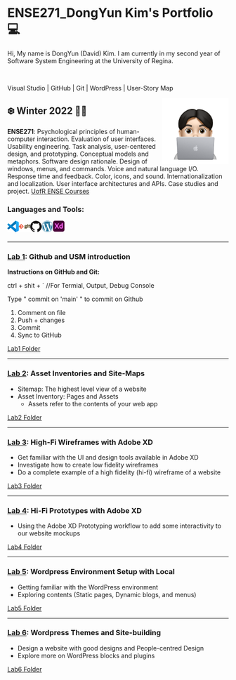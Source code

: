# ENSE271_DongYun Kim's Portfolio :computer:

Hi, My name is DongYun (David) Kim. I am currently in my second year of Software System Engineering at the University of Regina.

<br>

Visual Studio | GitHub |  Git  |  WordPress  |  User-Story Map 

<img src="https://github.com/dav1dk1m/dav1dk1m/blob/main/Image.png" width="30%" align="right">

##  :snowflake: Winter 2022 	:man_student:
**ENSE271**: Psychological principles of human-computer interaction. Evaluation of user interfaces. Usability engineering. Task analysis, user-centered design, and prototyping. Conceptual models and metaphors. Software design rationale. Design of windows, menus, and commands. Voice and natural language I/O. Response time and feedback. Color, icons, and sound. Internationalization and localization. User interface architectures and APIs. Case studies and project. [UofR ENSE Courses](https://www.uregina.ca/engineering/students/timetables/ense.html?TERM_CODE=202110)

### Languages and Tools:

<img align="left" alt="Visual Studio Code" width="26px" src="https://raw.githubusercontent.com/github/explore/80688e429a7d4ef2fca1e82350fe8e3517d3494d/topics/visual-studio-code/visual-studio-code.png" />
<img align ="left" alt="Git" width="26px" src="https://raw.githubusercontent.com/github/explore/80688e429a7d4ef2fca1e82350fe8e3517d3494d/topics/git/git.png" />
<img align="left" alt="GitHub" width="26px" src="https://raw.githubusercontent.com/github/explore/78df643247d429f6cc873026c0622819ad797942/topics/github/github.png" />
<img align="left" alt="WordPress" width="26px" src="https://github.com/dav1dk1m/ENSE271-Portfolio/blob/main/WordPress_blue_logo.svg.png" />
<img align="left" alt="Adobe XD" width="26px" src= "https://github.com/dav1dk1m/ENSE271-Portfolio/blob/main/Adobe_XD_CC_icon.svg.png" />

<br>
<br>

***
### [Lab 1](https://adamtilson.github.io/labs/ense-271/lab-1/): Github and USM introduction

**Instructions on GitHub and Git:**

ctrl + shit + ` //For Termial, Output, Debug Console

Type " commit on 'main' " to commit on Github
1. Comment on file
2. Push + changes
3. Commit
4. Sync to GitHub

[Lab1 Folder](https://github.com/dav1dk1m/ENSE271-Portfolio/tree/main/LAB/lab1)

***
### [Lab 2](https://adamtilson.github.io/labs/ense-271/lab-2/): Asset Inventories and Site-Maps

* Sitemap: The highest level view of a website
* Asset Inventory: Pages and Assets
  - Assets refer to the contents of your web app 

[Lab2 Folder](https://github.com/dav1dk1m/ENSE271-Portfolio/tree/main/LAB/lab2)

***
### [Lab 3](https://adamtilson.github.io/labs/ense-271/lab-3/): High-Fi Wireframes with Adobe XD
* Get familiar with the UI and design tools available in Adobe XD
* Investigate how to create low fidelity wireframes
* Do a complete example of a high fidelity (hi-fi) wireframe of a website

[Lab3 Folder](https://github.com/dav1dk1m/ENSE271-Portfolio/tree/main/LAB/lab3)

***
### [Lab 4](https://adamtilson.github.io/labs/ense-271/lab-4/): Hi-Fi Prototypes with Adobe XD
- Using the Adobe XD Prototyping workflow to add some interactivity to our website mockups

[Lab4 Folder](https://github.com/dav1dk1m/ENSE271-Portfolio/tree/main/LAB/lab4)

***
### [Lab 5](https://adamtilson.github.io/labs/ense-271/lab-5/): Wordpress Environment Setup with Local
- Getting familiar with the WordPress environment
- Exploring contents (Static pages, Dynamic blogs, and menus)

[Lab5 Folder](https://github.com/dav1dk1m/ENSE271-Portfolio/tree/main/LAB/lab5)

***
### [Lab 6](https://adamtilson.github.io/labs/ense-271/lab-6/#60assignment): Wordpress Themes and Site-building
- Design a website with good designs and People-centred Design
- Explore more on WordPress blocks and plugins

[Lab6 Folder](https://github.com/dav1dk1m/ENSE271-Portfolio/tree/main/LAB/lab6)
